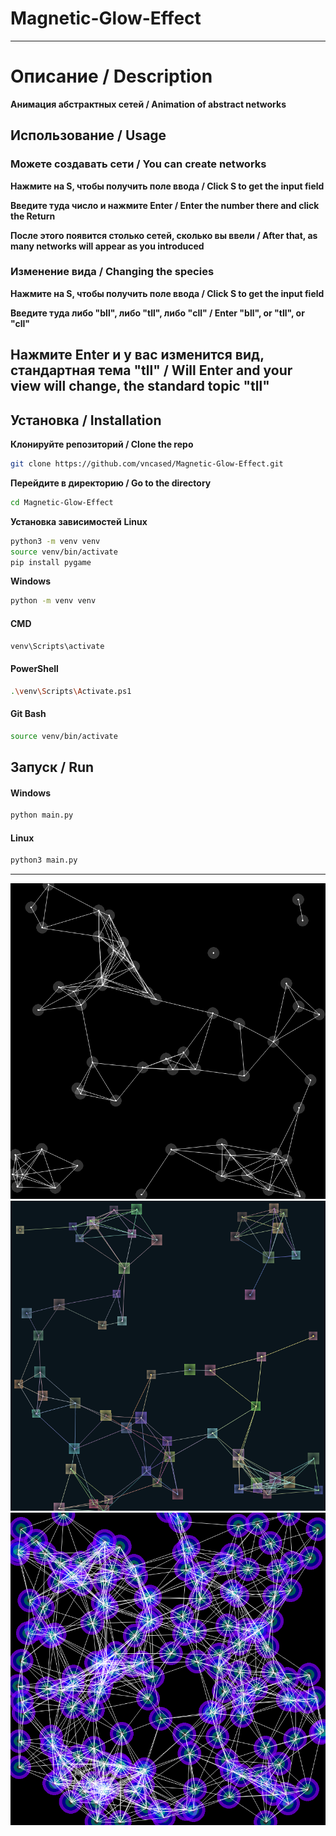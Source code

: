 # Magnetic-Glow-Effect

---

# Описание / Description
**Анимация абстрактных сетей / Animation of abstract networks**
## Использование / Usage
### Можете создавать сети / You can create networks
**Нажмите на S, чтобы получить поле ввода / Click S to get the input field**

**Введите туда число и нажмите Enter / Enter the number there and click the Return**

**После этого появится столько сетей, сколько вы ввели / After that, as many networks will appear as you introduced**

### Изменение вида / Changing the species
**Нажмите на S, чтобы получить поле ввода / Click S to get the input field**

**Введите туда либо "bll", либо "tll", либо "cll" / Enter "bll", or "tll", or "cll"**

**Нажмите Enter и у вас изменится вид, стандартная тема "tll" / Will Enter and your view will change, the standard topic "tll"**
---
## Установка / Installation

**Клонируйте репозиторий / Clone the repo**
```bash
git clone https://github.com/vncased/Magnetic-Glow-Effect.git
```
**Перейдите в директорию / Go to the directory**
```bash
cd Magnetic-Glow-Effect
```
**Установка зависимостей**
**Linux**
```bash
python3 -m venv venv
source venv/bin/activate
pip install pygame
```

**Windows**
```bash
python -m venv venv
```
#### CMD
```bash
venv\Scripts\activate
```
#### PowerShell
```bash
.\venv\Scripts\Activate.ps1
```
#### Git Bash
```bash
source venv/bin/activate
```
## Запуск / Run
#### Windows
```bash
python main.py
```
#### Linux
```bash
python3 main.py
```

---

![tll](img/tll.png)
![cll](img/cll.png)
![bll](img/bll.png)

